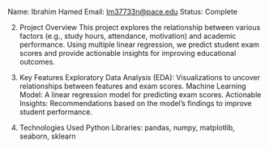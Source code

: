 Name: Ibrahim Hamed
Email: Im37733n@pace.edu
Status: Complete


2. Project Overview
This project explores the relationship between various factors (e.g., study hours, attendance, motivation) and academic performance. Using multiple linear regression, we predict student exam scores and provide actionable insights for improving educational outcomes.

3. Key Features
Exploratory Data Analysis (EDA): Visualizations to uncover relationships between features and exam scores.
Machine Learning Model: A linear regression model for predicting exam scores.
Actionable Insights: Recommendations based on the model’s findings to improve student performance.

5. Technologies Used
Python
Libraries: pandas, numpy, matplotlib, seaborn, sklearn
